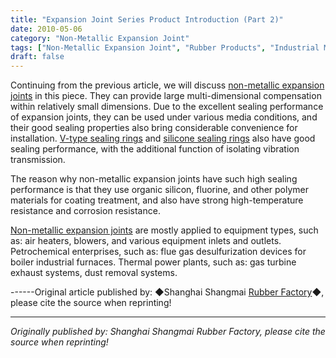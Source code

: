 ```yaml
---
title: "Expansion Joint Series Product Introduction (Part 2)"
date: 2010-05-06
category: "Non-Metallic Expansion Joint"
tags: ["Non-Metallic Expansion Joint", "Rubber Products", "Industrial Materials"]
draft: false
---
```


Continuing from the previous article, we will discuss [non-metallic expansion joints](http://www.smpolymer.com/feijinshupengzhangjie/) in this piece. They can provide large multi-dimensional compensation within relatively small dimensions. Due to the excellent sealing performance of expansion joints, they can be used under various media conditions, and their good sealing properties also bring considerable convenience for installation. [V-type sealing rings](http://www.smpolymer.com/) and [silicone sealing rings](http://www.smpolymer.com/) also have good sealing performance, with the additional function of isolating vibration transmission.

The reason why non-metallic expansion joints have such high sealing performance is that they use organic silicon, fluorine, and other polymer materials for coating treatment, and also have strong high-temperature resistance and corrosion resistance.

[Non-metallic expansion joints](http://www.smpolymer.com/feijinshupengzhangjie/) are mostly applied to equipment types, such as: air heaters, blowers, and various equipment inlets and outlets. Petrochemical enterprises, such as: flue gas desulfurization devices for boiler industrial furnaces. Thermal power plants, such as: gas turbine exhaust systems, dust removal systems.

------Original article published by: ◆Shanghai Shangmai [Rubber Factory](http://www.smpolymer.com/)◆, please cite the source when reprinting!

---

*Originally published by: Shanghai Shangmai Rubber Factory, please cite the source when reprinting!*